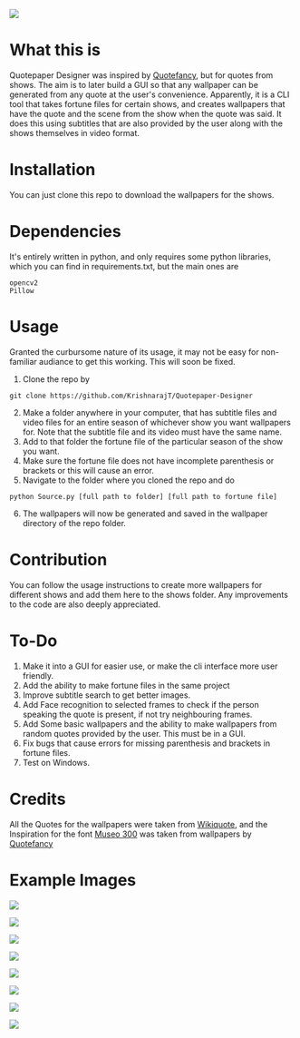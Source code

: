 ![](https://github.com/KrishnarajT/Quotepaper-Designer/blob/master/Title%20Card.png)
# What this is
Quotepaper Designer was inspired by [Quotefancy](https://quotefancy.com/), but for quotes from shows. The aim is to later build a GUI so that any wallpaper can be generated from any quote at the user's convenience. Apparently, it is a CLI tool that takes fortune files for certain shows, and creates wallpapers that have the quote and the scene from the show when the quote was said. It does this using subtitles that are also provided by the user along with the shows themselves in video format. 


# Installation
You can just clone this repo to download the wallpapers for the shows. 

# Dependencies
It's entirely written in python, and only requires some python libraries, which you can find in requirements.txt, but the main ones are
```
opencv2 
Pillow
```

# Usage
Granted the curbursome nature of its usage, it may not be easy for non-familiar audiance to get this working. This will soon be fixed. 

1. Clone the repo by
```
git clone https://github.com/KrishnarajT/Quotepaper-Designer
``` 
2. Make a folder anywhere in your computer, that has subtitle files and video files for an entire season of whichever show you want wallpapers for. Note that the subtitle file and its video must have the same name. 
3. Add to that folder the fortune file of the particular season of the show you want.
4. Make sure the fortune file does not have incomplete parenthesis or brackets or this will cause an error.
5. Navigate to the folder where you cloned the repo and do
```
python Source.py [full path to folder] [full path to fortune file]
```
6. The wallpapers will now be generated and saved in the wallpaper directory of the repo folder. 




# Contribution
You can follow the usage instructions to create more wallpapers for different shows and add them here to the shows folder. Any improvements to the code are also deeply appreciated. 

# To-Do
1. Make it into a GUI for easier use, or make the cli interface more user friendly.
2. Add the ability to make fortune files in the same project
3. Improve subtitle search to get better images. 
4. Add Face recognition to selected frames to check if the person speaking the quote is present, if not try neighbouring frames. 
5. Add Some basic wallpapers and the ability to make wallpapers from random quotes provided by the user. This must be in a GUI.
6. Fix bugs that cause errors for missing parenthesis and brackets in fortune files.
7. Test on Windows. 

# Credits

All the Quotes for the wallpapers were taken from 
[Wikiquote](https://en.wikiquote.org/wiki/Main_Page), and the 
Inspiration for the font [Museo 300](https://fonts.adobe.com/fonts/museo) was taken from wallpapers by
[Quotefancy](https://quotefancy.com/)

# Example Images
![](https://github.com/KrishnarajT/Quotepaper-Designer/blob/master/Shows/The%20Mentalist/s02%20-%2047.jpg)

![](https://github.com/KrishnarajT/Quotepaper-Designer/blob/master/Shows/Friends/Friends%20-%2014.jpg)

![](https://github.com/KrishnarajT/Quotepaper-Designer/blob/master/Shows/The%20Office/Season.2%20-%2031.jpg)

![](https://github.com/KrishnarajT/Quotepaper-Designer/blob/master/Shows/The%20Office/Season.7%20-%205.jpg)

![](https://github.com/KrishnarajT/Quotepaper-Designer/blob/master/Shows/The%20Mentalist/s04%20-%2026.jpg)

![](https://github.com/KrishnarajT/Quotepaper-Designer/blob/master/Shows/The%20Big%20Bang%20Theory/The%20Big%20Bang%20Theory%20Season%202%20-%203.jpg)

![](https://github.com/KrishnarajT/Quotepaper-Designer/blob/master/Shows/The%20Big%20Bang%20Theory/The%20Big%20Bang%20Theory%20Season%205%20-%2024.jpg)

![](https://github.com/KrishnarajT/Quotepaper-Designer/blob/master/Shows/The%20Mentalist/s05%20-%2028.jpg)
